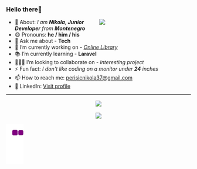 ### Hello there👋
 
 <img align='right' src="https://c.tenor.com/2uyENRmiUt0AAAAC/coding.gif" width="250">

- 👋 About: <i>I am <b>Nikola</b>, <b>Junior Developer</b> from <b>Montenegro</b></i>
- 😄 Pronouns: <b>he / him / his</b>
- 💬 Ask me about - <b>Tech</b>
- 🔨 I’m currently working on - <i><a href="https://tim4.ictcortex.me" target="_blank">Online Library</a></i>
- 📚 I’m currently learning - <b>Laravel</b>
- 🧑‍🤝‍🧑 I’m looking to collaborate on - <i>interesting project</i>
- ⚡ Fun fact: <i>I don't like coding on a monitor under <b>24</b> inches</i>
- 📫 How to reach me: perisicnikola37@gmail.com 
- 💼 LinkedIn: <a href="https://linkedin.com/in/perisicnikola37"> Visit profile </a>

<hr>
<p align="center">
<img align="center" src="https://github-readme-stats.vercel.app/api?username=perisicnikola37&show_icons=true&theme=tokyonight">
</p>
<p align="center">
<img align="center" src="http://github-readme-streak-stats.herokuapp.com?user=perisicnikola37&theme=tokyonight&date_format=M%20j%5B%2C%20Y%5D&border=2C8ADD)](https://git.io/streak-stats">
</p>

![snake gif](https://github.com/perisicnikola37/perisicnikola37/blob/output/github-contribution-grid-snake.gif)
